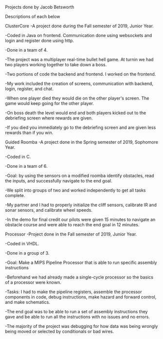 Projects done by Jacob Betsworth

Descriptions of each below

ClusterCore
-A project done during the Fall semester of 2019, Junior Year.

-Coded in Java on frontend. Communication done using websockets and login and register done using http.

-Done in a team of 4.

-The project was a multiplayer real-time bullet hell game. At turnin we had two players working together to take down a boss. 

-Two portions of code the backend and frontend. I worked on the frontend.

-My work included the creation of screens, communication with backend, login, register, and chat.

-When one player died they would die on the other player's screen. The game would keep going for the other player.

-On boss death the level would end and both players kicked out to the debriefing screen where rewards are given.

-If you died you immediately go to the debriefing screen and are given less rewards than if you win.



Guided Roomba
-A project done in the Spring semester of 2019, Sophomore Year.

-Coded in C.

-Done in a team of 6.

-Goal: by using the sensors on a modified roomba identify obstacles, read the inputs, and successfully navigate to the end goal.

-We split into groups of two and worked independently to get all tasks complete.

-My partner and I had to properly initialize the cliff sensors, calibrate IR and sonar sensors, and calibrate wheel speeds.

-In the demo for final credit our pilots were given 15 minutes to navigate an obstacle course and were able to reach the end goal in 12 minutes.

Processor
-Project done in the Fall semester of 2019, Junior Year.

-Coded in VHDL.

-Done in a group of 3.

-Goal: Make a MIPS Pipeline Processor that is able to run specific assembly instructions

-Beforehand we had already made a single-cycle processor so the basics of a processor were known.

-Tasks: I had to make the pipeline registers, assemble the processor components in code, debug instructions, make hazard and forward control, and make schematics.

-The end goal was to be able to run a set of assembly instructions they gave and be able to run all the instructions with no issues and no errors.

-The majority of the project was debugging for how data was being wrongly being moved or selected by conditionals or bad wires.